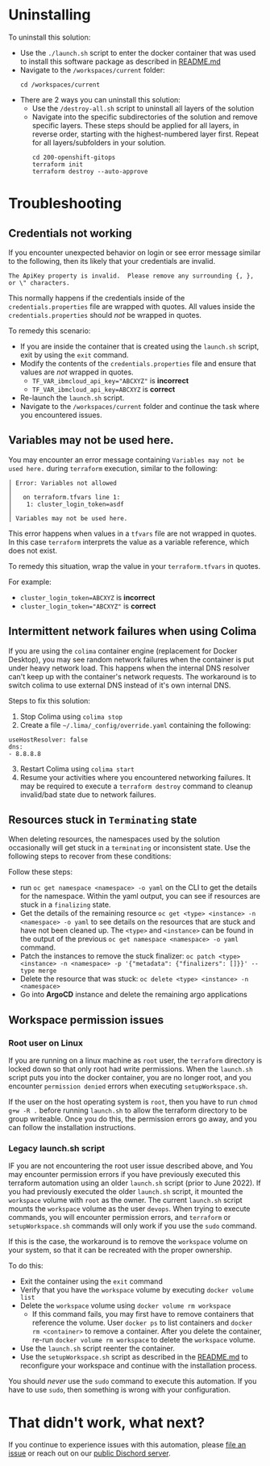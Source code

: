 
# Uninstalling

To uninstall this solution:

- Use the `./launch.sh` script to enter the docker container that was used to install this software package as described in [README.md](./README.md)
- Navigate to the `/workspaces/current` folder:
  ```
  cd /workspaces/current
  ```
- There are 2 ways you can uninstall this solution:
  - Use the `/destroy-all.sh` script to uninstall all layers of the solution
  - Navigate into the specific subdirectories of the solution and remove specific layers.  These steps should be applied for all layers, in reverse order, starting with the highest-numbered layer first.  Repeat for all layers/subfolders in your solution.
    ```
    cd 200-openshift-gitops 
    terraform init
    terraform destroy --auto-approve
    ```

# Troubleshooting

## Credentials not working

If you encounter unexpected behavior on login or see error message similar to the following, then its likely that your credentials are invalid.
```
The ApiKey property is invalid.  Please remove any surrounding {, }, or \" characters.
```

This normally happens if the credentials inside of the `credentials.properties` file are wrapped with quotes.   All values inside the `credentials.properties` should *not* be wrapped in quotes.

To remedy this scenario:

- If you are inside the container that is created using the `launch.sh` script, exit by using the `exit` command.
- Modify the contents of the `credentials.properties` file and ensure that values are *not* wrapped in quotes.
  - `TF_VAR_ibmcloud_api_key="ABCXYZ"` is **incorrect**
  - `TF_VAR_ibmcloud_api_key=ABCXYZ` is **correct** 
- Re-launch the `launch.sh` script.
- Navigate to the `/workspaces/current` folder and continue the task where you encountered issues.

## Variables may not be used here.

You may encounter an error message containing `Variables may not be used here.` during `terraform` execution, similar to the following:

```
│ Error: Variables not allowed
│
│   on terraform.tfvars line 1:
│    1: cluster_login_token=asdf
│
│ Variables may not be used here.
```

This error happens when values in a `tfvars` file are not wrapped in quotes.  In this case `terraform` interprets the value as a variable reference, which does not exist.  

To remedy this situation, wrap the value in your `terraform.tfvars` in quotes.

For example:
- `cluster_login_token=ABCXYZ` is **incorrect**
- `cluster_login_token="ABCXYZ"` is **correct**



## Intermittent network failures when using Colima

If you are using the `colima` container engine (replacement for Docker Desktop), you may see random network failures when the container is put under heavy network load.  This happens when the internal DNS resolver can't keep up with the container's network requests.  The workaround is to switch colima to use external DNS instead of it's own internal DNS.

Steps to fix this solution:

1. Stop Colima using `colima stop`
2. Create a file `~/.lima/_config/override.yaml` containing the following:
  ```
  useHostResolver: false
  dns:
  - 8.8.8.8
  ```
3. Restart Colima using `colima start`
4. Resume your activities where you encountered networking failures.  It may be required to execute a `terraform destroy` command to cleanup invalid/bad state due to network failures.


## Resources stuck in `Terminating` state

When deleting resources, the namespaces used by the solution occasionally will get stuck in a `terminating` or inconsistent state.  Use the following steps to recover from these conditions:

Follow these steps:
- run `oc get namespace <namespace> -o yaml` on the CLI  to get the details for the namespace.  Within the yaml output, you can see if resources are stuck in a `finalizing` state.
- Get the details of the remaining resource `oc get <type> <instance> -n <namespace> -o yaml` to see details on the resources that are stuck and have not been cleaned up.  The `<type>` and `<instance>` can be found in the output of the previous `oc get namespace <namespace> -o yaml` command.
- Patch the instances to remove the stuck finalizer: `oc patch <type> <instance> -n <namespace> -p '{"metadata": {"finalizers": []}}' --type merge`
- Delete the resource that was stuck: `oc delete <type> <instance> -n <namespace>`
- Go into **ArgoCD** instance and delete the remaining argo applications

## Workspace permission issues

### Root user on Linux

If you are running on a linux machine as `root` user, the `terraform` directory is locked down so that only root had write permissions.  When the `launch.sh` script puts you into the docker container, you are no longer root, and you encounter `permission denied` errors when executing `setupWorkspace.sh`. 

If the user on the host operating system is `root`, then you have to run `chmod g+w -R .` before running `launch.sh` to allow the terraform directory to be group writeable.   Once you do this, the permission errors go away, and you can follow the installation instructions.   

### Legacy launch.sh script

IF you are not encountering the root user issue described above, and You may encounter permission errors if you have previously executed this terraform automation using an older `launch.sh` script (prior to June 2022).  If you had previously executed the older `launch.sh` script, it mounted the `workspace` volume with `root` as the owner.  The current `launch.sh` script mounts the `workspace` volume as the user `devops`.  When trying to execute commands, you will encounter permission errors, and `terraform` or `setupWorkspace.sh` commands will only work if you use the `sudo` command.  

If this is the case, the workaround is to remove the `workspace` volume on your system, so that it can be recreated with the proper ownership.

To do this:

- Exit the container using the `exit` command
- Verify that you have the `workspace` volume by executing `docker volume list`
- Delete the `workspace` volume using `docker volume rm workspace`
  - If this command fails, you may first have to remove containers that reference the volume.   User `docker ps` to list containers and `docker rm <container>` to remove a container.  After you delete the container, re-run `docker volume rm workspace` to delete the `workspace` volume.
- Use the `launch.sh` script reenter the container.
- Use the `setupWorkspace.sh` script as described in the [README.md](./README.md) to reconfigure your workspace and continue with the installation process.

You should *never* use the `sudo` command to execute this automation.  If you have to use `sudo`, then something is wrong with your configuration.

# That didn't work, what next?

If you continue to experience issues with this automation, please [file an issue](https://github.com/IBM/automation-solutions/issues) or reach out on our [public Dischord server](https://discord.com/channels/955514069815808010/955514069815808013).

